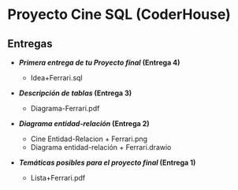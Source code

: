 # Proyecto Cine SQL (CoderHouse)
## **Entregas**

 - ***Primera entrega de tu Proyecto final* (Entrega 4)**
	- Idea+Ferrari.sql

 - ***Descripción de tablas* (Entrega 3)**
	- Diagrama-Ferrari.pdf

 - ***Diagrama entidad-relación* (Entrega 2)**
    -  Cine Entidad-Relacion + Ferrari.png
    -  Diagrama entidad-relación + Ferrari.drawio
 - ***Temáticas posibles para el proyecto final* (Entrega 1)**
    -  Lista+Ferrari.pdf
